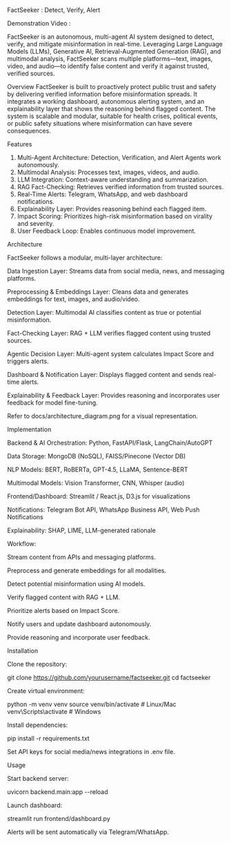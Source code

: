 FactSeeker : Detect, Verify, Alert

Demonstration Video : 

FactSeeker is an autonomous, multi-agent AI system designed to detect, verify, and mitigate misinformation in real-time. Leveraging Large Language Models (LLMs), Generative AI, Retrieval-Augmented Generation (RAG), and multimodal analysis, FactSeeker scans multiple platforms—text, images, video, and audio—to identify false content and verify it against trusted, verified sources.

Overview
FactSeeker is built to proactively protect public trust and safety by delivering verified information before misinformation spreads. It integrates a working dashboard, autonomous alerting system, and an explainability layer that shows the reasoning behind flagged content.
The system is scalable and modular, suitable for health crises, political events, or public safety situations where misinformation can have severe consequences.

Features
1. Multi-Agent Architecture: Detection, Verification, and Alert Agents work autonomously.
2. Multimodal Analysis: Processes text, images, videos, and audio.
3. LLM Integration: Context-aware understanding and summarization.
4. RAG Fact-Checking: Retrieves verified information from trusted sources.
5. Real-Time Alerts: Telegram, WhatsApp, and web dashboard notifications.
6. Explainability Layer: Provides reasoning behind each flagged item.
7. Impact Scoring: Prioritizes high-risk misinformation based on virality and severity.
8. User Feedback Loop: Enables continuous model improvement.

Architecture

FactSeeker follows a modular, multi-layer architecture:

Data Ingestion Layer: Streams data from social media, news, and messaging platforms.

Preprocessing & Embeddings Layer: Cleans data and generates embeddings for text, images, and audio/video.

Detection Layer: Multimodal AI classifies content as true or potential misinformation.

Fact-Checking Layer: RAG + LLM verifies flagged content using trusted sources.

Agentic Decision Layer: Multi-agent system calculates Impact Score and triggers alerts.

Dashboard & Notification Layer: Displays flagged content and sends real-time alerts.

Explainability & Feedback Layer: Provides reasoning and incorporates user feedback for model fine-tuning.

Refer to docs/architecture_diagram.png for a visual representation.

Implementation

Backend & AI Orchestration: Python, FastAPI/Flask, LangChain/AutoGPT

Data Storage: MongoDB (NoSQL), FAISS/Pinecone (Vector DB)

NLP Models: BERT, RoBERTa, GPT-4.5, LLaMA, Sentence-BERT

Multimodal Models: Vision Transformer, CNN, Whisper (audio)

Frontend/Dashboard: Streamlit / React.js, D3.js for visualizations

Notifications: Telegram Bot API, WhatsApp Business API, Web Push Notifications

Explainability: SHAP, LIME, LLM-generated rationale

Workflow:

Stream content from APIs and messaging platforms.

Preprocess and generate embeddings for all modalities.

Detect potential misinformation using AI models.

Verify flagged content with RAG + LLM.

Prioritize alerts based on Impact Score.

Notify users and update dashboard autonomously.

Provide reasoning and incorporate user feedback.

Installation

Clone the repository:

git clone https://github.com/yourusername/factseeker.git
cd factseeker


Create virtual environment:

python -m venv venv
source venv/bin/activate  # Linux/Mac
venv\Scripts\activate     # Windows


Install dependencies:

pip install -r requirements.txt


Set API keys for social media/news integrations in .env file.

Usage

Start backend server:

uvicorn backend.main:app --reload


Launch dashboard:

streamlit run frontend/dashboard.py


Alerts will be sent automatically via Telegram/WhatsApp.
